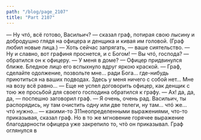 ```yaml
---
path: "/blog/page_2107"
title: "Part 2107"
---
```



— Ну чтó, всё готово, Васильич? — сказал граф, потирая свою лысину и добродушно глядя на офицера и денщика и кивая им головой. (Граф любил новые лица.)
— Хоть сейчас запрягать, — ваше сиятельство.
— Ну и славно, вот графиня проснется, и с Богом! — Вы чтó, господа? — обратился он к офицеру. — У меня в доме? — Офицер придвинулся ближе. Бледное лицо его вспыхнуло вдруг яркою краской.
— Граф, сделайте одолжение, позвольте мне... ради Бога... где-нибудь приютиться на ваших подводах. Здесь у меня ничего с собой нет... Мне на возу всё равно... — Еще не успел договорить офицер, как денщик с тою же просьбой для своего господина обратился к графу.
— Ах! да, да, да, — поспешно заговорил граф. — Я очень, очень рад. Васильич, ты распорядись, ну там очистить одну или две телеги, ну там... чтó же... чтó нужно... — какими-то 311неопределенными выражениями, что-то приказывая, сказал граф. Но в то же мгновение горячее выражение благодарности офицера уже закрепило то, чтò он приказывал. Граф оглянулся в
